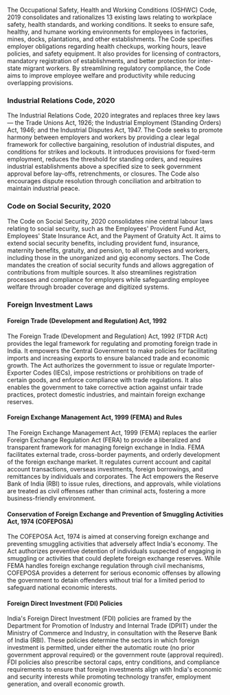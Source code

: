 The Occupational Safety, Health and Working Conditions (OSHWC) Code, 2019 consolidates and rationalizes 13 existing laws relating to workplace safety, health standards, and working conditions. It seeks to ensure safe, healthy, and humane working environments for employees in factories, mines, docks, plantations, and other establishments. The Code specifies employer obligations regarding health checkups, working hours, leave policies, and safety equipment. It also provides for licensing of contractors, mandatory registration of establishments, and better protection for inter-state migrant workers. By streamlining regulatory compliance, the Code aims to improve employee welfare and productivity while reducing overlapping provisions.

### Industrial Relations Code, 2020

The Industrial Relations Code, 2020 integrates and replaces three key laws — the Trade Unions Act, 1926; the Industrial Employment (Standing Orders) Act, 1946; and the Industrial Disputes Act, 1947. The Code seeks to promote harmony between employers and workers by providing a clear legal framework for collective bargaining, resolution of industrial disputes, and conditions for strikes and lockouts. It introduces provisions for fixed-term employment, reduces the threshold for standing orders, and requires industrial establishments above a specified size to seek government approval before lay-offs, retrenchments, or closures. The Code also encourages dispute resolution through conciliation and arbitration to maintain industrial peace.

### Code on Social Security, 2020

The Code on Social Security, 2020 consolidates nine central labour laws relating to social security, such as the Employees' Provident Fund Act, Employees' State Insurance Act, and the Payment of Gratuity Act. It aims to extend social security benefits, including provident fund, insurance, maternity benefits, gratuity, and pension, to all employees and workers, including those in the unorganized and gig economy sectors. The Code mandates the creation of social security funds and allows aggregation of contributions from multiple sources. It also streamlines registration processes and compliance for employers while safeguarding employee welfare through broader coverage and digitized systems.

### Foreign Investment Laws

#### Foreign Trade (Development and Regulation) Act, 1992

The Foreign Trade (Development and Regulation) Act, 1992 (FTDR Act) provides the legal framework for regulating and promoting foreign trade in India. It empowers the Central Government to make policies for facilitating imports and increasing exports to ensure balanced trade and economic growth. The Act authorizes the government to issue or regulate Importer-Exporter Codes (IECs), impose restrictions or prohibitions on trade of certain goods, and enforce compliance with trade regulations. It also enables the government to take corrective action against unfair trade practices, protect domestic industries, and maintain foreign exchange reserves.

#### Foreign Exchange Management Act, 1999 (FEMA) and Rules

The Foreign Exchange Management Act, 1999 (FEMA) replaces the earlier Foreign Exchange Regulation Act (FERA) to provide a liberalized and transparent framework for managing foreign exchange in India. FEMA facilitates external trade, cross-border payments, and orderly development of the foreign exchange market. It regulates current account and capital account transactions, overseas investments, foreign borrowings, and remittances by individuals and corporates. The Act empowers the Reserve Bank of India (RBI) to issue rules, directions, and approvals, while violations are treated as civil offenses rather than criminal acts, fostering a more business-friendly environment.

#### Conservation of Foreign Exchange and Prevention of Smuggling Activities Act, 1974 (COFEPOSA)

The COFEPOSA Act, 1974 is aimed at conserving foreign exchange and preventing smuggling activities that adversely affect India's economy. The Act authorizes preventive detention of individuals suspected of engaging in smuggling or activities that could deplete foreign exchange reserves. While FEMA handles foreign exchange regulation through civil mechanisms, COFEPOSA provides a deterrent for serious economic offenses by allowing the government to detain offenders without trial for a limited period to safeguard national economic interests.

#### Foreign Direct Investment (FDI) Policies

India's Foreign Direct Investment (FDI) policies are framed by the Department for Promotion of Industry and Internal Trade (DPIIT) under the Ministry of Commerce and Industry, in consultation with the Reserve Bank of India (RBI). These policies determine the sectors in which foreign investment is permitted, under either the automatic route (no prior government approval required) or the government route (approval required). FDI policies also prescribe sectoral caps, entry conditions, and compliance requirements to ensure that foreign investments align with India's economic and security interests while promoting technology transfer, employment generation, and overall economic growth.
